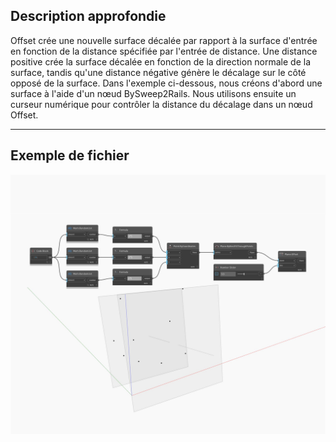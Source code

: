 ## Description approfondie
Offset crée une nouvelle surface décalée par rapport à la surface d'entrée en fonction de la distance spécifiée par l'entrée de distance. Une distance positive crée la surface décalée en fonction de la direction normale de la surface, tandis qu'une distance négative génère le décalage sur le côté opposé de la surface. Dans l'exemple ci-dessous, nous créons d'abord une surface à l'aide d'un nœud BySweep2Rails. Nous utilisons ensuite un curseur numérique pour contrôler la distance du décalage dans un nœud Offset.
___
## Exemple de fichier

![Offset](./Autodesk.DesignScript.Geometry.Plane.Offset_img.jpg)


